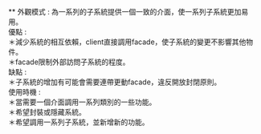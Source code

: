 ** 外觀模式 : 為一系列的子系統提供一個一致的介面，使一系列子系統更加易用。 <br>
優點 : <br>
＊減少系統的相互依賴，client直接調用facade，使子系統的變更不影響其他物件。<br>
＊facade限制外部訪問子系統的程度。 <br>
缺點 : <br>
＊子系統的增加有可能會需要連帶更動facade，違反開放封閉原則。 <br>
使用時機 : <br>
＊當需要一個介面調用一系列類別的一些功能。 <br>
＊希望封裝或隱藏系統。 <br>
＊希望調用一系列子系統，並新增新的功能。 <br>
